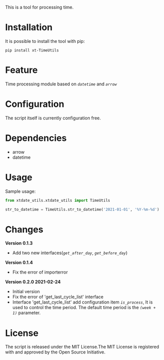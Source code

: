 
This is a tool for processing time.



# Installation

It is possible to install the tool with pip:

```
pip install xt-TimeUtils
```



# Feature

Time processing module based on *`datetime`* and *`arrow`*



# Configuration

The script itself is currently configuration free.



# Dependencies

- arrow
- datetime



# Usage

Sample usage:

```python
from xtdate_utils.xtdate_utils import TimeUtils

str_to_datetime = TimeUtils.str_to_datetime('2021-01-01', '%Y-%m-%d')
```



# Changes

**Version 0.1.3**

- Add two new interfaces(*`get_after_day`*, *`get_before_day`*)

**Version 0.1.4**

- Fix the error of importerror

**Version 0.2.0 2021-02-24**

- Initial version
- Fix the error of 'get_last_cycle_list' interface 
- Interface 'get_last_cycle_list' add configuration item *`is_process`*, It is used to control the time period. The default time period is the *`(week + 1)`* parameter.



# License

The script is released under the MIT License.The MIT License is registered with and approved by the Open Source Initiative.
